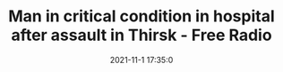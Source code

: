 ---
"title": "Man in critical condition in hospital after assault in Thirsk - Free Radio"
"date": "2021-11-1 17:35:0"
"feed_name": "GOOGLENEWSINDUSTRIAL"
"feed_website": "https://news.google.com/search?q=industrial%2Bincident&hl=en-US&gl=US&ceid=US:en"
"feed_rss": "https://news.google.com/rss/search?q=industrial%2Bincident&hl=en-US&gl=US&ceid=US:en"
"link": "https://planetradio.co.uk/greatest-hits/york-north-yorkshire/news/man-in-critical-condition-in-hospital-after-assault-in-thirsk/"
"source": "{'href': 'https://planetradio.co.uk', 'title': 'Free Radio'}"
"file": "_posts/2021-1-1-16c1a95a03b9fe4ecd168f80d878da5c3b226290.md"
"accident": "0"
"drilling": "0"
"dead": "0"
"injured": "0"
"arrested": "0"
"place": "unknown place"
"where": "unknown site"
"causes": "unknown"
"place_uri": "unknown place"
---